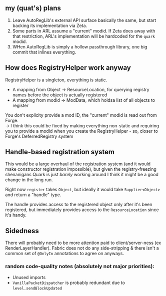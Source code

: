 ## my (quat's) plans

1. Leave AutoRegLib's external API surface basically the same, but start backing its implementation via Zeta.
2. Some parts in ARL assume a "current" modid. If Zeta does away with that restriction, ARL's implementation will be hardcoded for the `quark` modid.
3. WHen AutoRegLib is simply a hollow passthrough library, one big commit that inlines everything.

## How does RegistryHelper work anyway

RegistryHelper is a singleton, everything is static.

* A mapping from Object -> ResourceLocation, for querying registry names before the object is actually registered
* A mapping from modid -> ModData, which holdsa list of all objects to register

You don't explicity provide a mod ID, the "current" modid is read out from Forge.  
-> I think this could be fixed by making everything non-static and requiring you to provide a modid when you create the RegistryHelper - so, closer to Forge's DeferredRegistry system

## Handle-based registration system

This would be a large overhaul of the registration system (and it would make constructor registration impossible), but given the registry-freezing shenanigans Quark is just *barely* working around I think it might be a good change in the long run.

Right now `register` takes `Object`, but ideally it would take `Supplier<Object>` and return a "handle" type.

The handle provides access to the registered object only after it's been registered, but immediately provides access to the `ResourceLocation` since it's handy.

## Sidedness

There will probably need to be more attention paid to client/server-ness (ex RenderLayerHandler). Fabric does not do any side-stripping & there isn't a common set of `@OnlyIn` annotations to agree on anyways. 

### random code-quality notes (absolutely not major priorities):

* Unused imports
* `VanillaPacketDispatcher` is probably redundant due to `level.sendBlockUpdated`